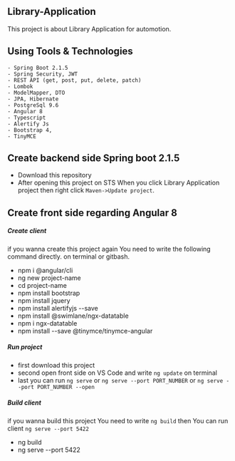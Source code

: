 ## Library-Application
This project is about Library Application for automotion. 

## Using Tools & Technologies
``` 
- Spring Boot 2.1.5
- Spring Security, JWT
- REST API (get, post, put, delete, patch)
- Lombok
- ModelMapper, DTO
- JPA, Hibernate
- PostgreSql 9.6
- Angular 8
- Typescript
- Alertify Js
- Bootstrap 4,
- TinyMCE
```
## Create backend side Spring boot 2.1.5
- Download this repository
- After opening this project on STS When you click Library Application project then right click `Maven->Update project`.

## Create front side regarding Angular 8
#####  Create client
if you wanna create this project again You need to write the following command directly. on terminal or gitbash.
- npm i @angular/cli
- ng new project-name
- cd project-name
- npm install bootstrap
- npm install jquery
- npm install alertifyjs --save
- npm install @swimlane/ngx-datatable
- npm i ngx-datatable
- npm install --save @tinymce/tinymce-angular
##### Run project
- first download this project
- second open front side on VS Code and write `ng update` on terminal
- last you can run `ng serve` or `ng serve --port PORT_NUMBER` or `ng serve --port PORT_NUMBER --open`
##### Build client
if you wanna build this project You need to write `ng build` then You can run client `ng serve --port 5422`
- ng build
- ng serve --port 5422

